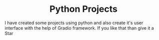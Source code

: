 <h1 align="center">Python Projects</h1>

<p> I have created some projects using python and also create it's user interface with the help of Gradio framework.
If you like that than give it a Star  </p>
